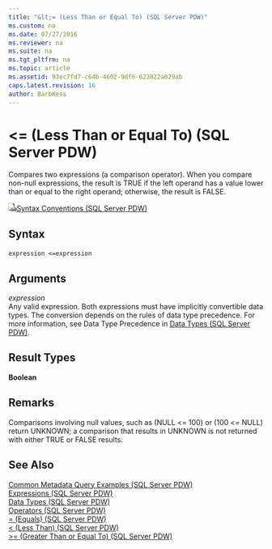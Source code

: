 ```yaml
---
title: "&lt;= (Less Than or Equal To) (SQL Server PDW)"
ms.custom: na
ms.date: 07/27/2016
ms.reviewer: na
ms.suite: na
ms.tgt_pltfrm: na
ms.topic: article
ms.assetid: 93ec7fd7-c64b-4602-9df6-623822a029ab
caps.latest.revision: 16
author: BarbKess
---
```

# &lt;= (Less Than or Equal To) (SQL Server PDW)
Compares two expressions (a comparison operator). When you compare non-null expressions, the result is TRUE if the left operand has a value lower than or equal to the right operand; otherwise, the result is FALSE.  
  
![Topic link icon](../sqlpdw/media/Topic_Link.gif "Topic_Link")[Syntax Conventions &#40;SQL Server PDW&#41;](../sqlpdw/syntax-conventions-sql-server-pdw.md)  
  
## Syntax  
  
```  
expression <=expression  
```  
  
## Arguments  
*expression*  
Any valid expression. Both expressions must have implicitly convertible data types. The conversion depends on the rules of data type precedence. For more information, see Data Type Precedence in [Data Types &#40;SQL Server PDW&#41;](../sqlpdw/data-types-sql-server-pdw.md).  
  
## Result Types  
**Boolean**  
  
## Remarks  
Comparisons involving null values, such as (NULL <= 100) or (100 <= NULL) return UNKNOWN; a comparison that results in UNKNOWN is not returned with either TRUE or FALSE results.  
  
## See Also  
[Common Metadata Query Examples &#40;SQL Server PDW&#41;](../sqlpdw/common-metadata-query-examples-sql-server-pdw.md)  
[Expressions &#40;SQL Server PDW&#41;](../sqlpdw/expressions-sql-server-pdw.md)  
[Data Types &#40;SQL Server PDW&#41;](../sqlpdw/data-types-sql-server-pdw.md)  
[Operators &#40;SQL Server PDW&#41;](../sqlpdw/operators-sql-server-pdw.md)  
[= &#40;Equals&#41; &#40;SQL Server PDW&#41;](../sqlpdw/equals-sql-server-pdw.md)  
[&#60; &#40;Less Than&#41; &#40;SQL Server PDW&#41;](../sqlpdw/less-than-sql-server-pdw.md)  
[&#62;= &#40;Greater Than or Equal To&#41; &#40;SQL Server PDW&#41;](../sqlpdw/greater-than-or-equal-to-sql-server-pdw.md)  
  
